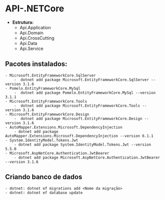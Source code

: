 # API-.NETCore

- **Estrutura:**
    - Api.Application
    - Api.Domain
    - Api.CrossCutting
    - Api.Data
    - Api.Service


## Pacotes instalados:
    - Microsoft.EntityFrameworkCore.SqlServer
        -  dotnet add package Microsoft.EntityFrameworkCore.SqlServer --version 3.1.6
    - Pomelo.EntityFrameworkCore.MySql
        -  dotnet add package Pomelo.EntityFrameworkCore.MySql --version 3.1.1
    - Microsoft.EntityFrameworkCore.Tools 
        -  dotnet add package Microsoft.EntityFrameworkCore.Tools --version 3.1.6
    - Microsoft.EntityFrameworkCore.Design 
        -  dotnet add package Microsoft.EntityFrameworkCore.Design --version 3.1.6
    - AutoMapper.Extensions.Microsoft.DependencyInjection
        - dotnet add package AutoMapper.Extensions.Microsoft.DependencyInjection --version 6.1.1
    - System.IdentityModel.Tokens.Jwt
        - dotnet add package System.IdentityModel.Tokens.Jwt --version 5.5.0
    - Microsoft.AspNetCore.Authentication.JwtBearer
        - dotnet add package Microsoft.AspNetCore.Authentication.JwtBearer --version 3.1.6


## Criando banco de dados
    - dotnet: dotnet ef migrations add <Nome da migração>
    - dotnet: dotnet ef database update


